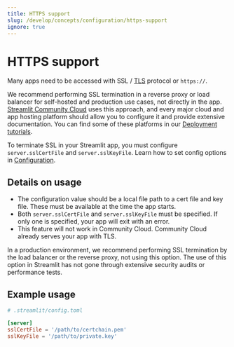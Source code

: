 ```yaml
---
title: HTTPS support
slug: /develop/concepts/configuration/https-support
ignore: true
---
```


# HTTPS support

Many apps need to be accessed with SSL / [TLS](https://en.wikipedia.org/wiki/Transport_Layer_Security) protocol or `https://`.

We recommend performing SSL termination in a reverse proxy or load balancer for self-hosted and production use cases, not directly in the app. [Streamlit Community Cloud](/deploy/streamlit-community-cloud) uses this approach, and every major cloud and app hosting platform should allow you to configure it and provide extensive documentation. You can find some of these platforms in our [Deployment tutorials](/deploy/tutorials).

To terminate SSL in your Streamlit app, you must configure `server.sslCertFile` and `server.sslKeyFile`. Learn how to set config options in [Configuration](/develop/concepts/configuration).

## Details on usage

- The configuration value should be a local file path to a cert file and key file. These must be available at the time the app starts.
- Both `server.sslCertFile` and `server.sslKeyFile` must be specified. If only one is specified, your app will exit with an error.
- This feature will not work in Community Cloud. Community Cloud already serves your app with TLS.

<Warning>

In a production environment, we recommend performing SSL termination by the load balancer or the reverse proxy, not using this option. The use of this option in Streamlit has not gone through extensive security audits or performance tests.

</Warning>

## Example usage

```toml
# .streamlit/config.toml

[server]
sslCertFile = '/path/to/certchain.pem'
sslKeyFile = '/path/to/private.key'
```
